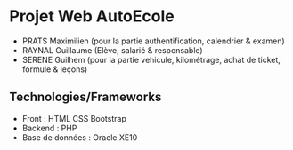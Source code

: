 # Projet Web AutoEcole
* PRATS Maximilien (pour la partie authentification, calendrier & examen)
* RAYNAL Guillaume (Elève, salarié & responsable)
* SERENE Guilhem (pour la partie vehicule, kilométrage, achat de ticket, formule & leçons)

##  Technologies/Frameworks
* Front : HTML CSS Bootstrap 
* Backend : PHP
* Base de données : Oracle XE10
